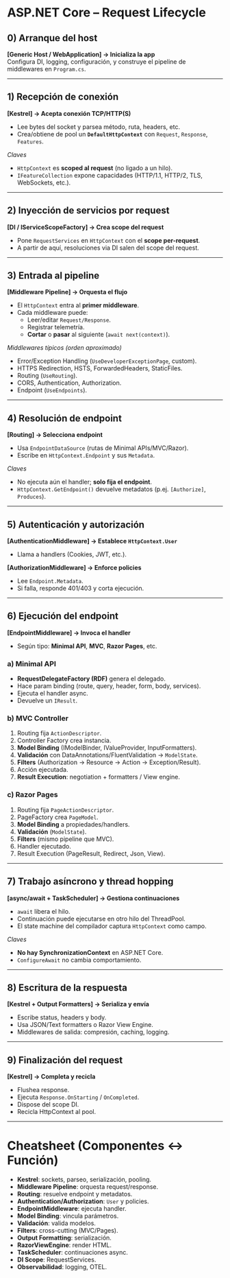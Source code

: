 # ASP.NET Core – Request Lifecycle

## 0) Arranque del host
**[Generic Host / WebApplication] → Inicializa la app**  
Configura DI, logging, configuración, y construye el pipeline de middlewares en `Program.cs`.

---

## 1) Recepción de conexión
**[Kestrel] → Acepta conexión TCP/HTTP(S)**  
- Lee bytes del socket y parsea método, ruta, headers, etc.  
- Crea/obtiene de pool un **`DefaultHttpContext`** con `Request`, `Response`, `Features`.

*Claves*  
- `HttpContext` es **scoped al request** (no ligado a un hilo).  
- `IFeatureCollection` expone capacidades (HTTP/1.1, HTTP/2, TLS, WebSockets, etc.).  

---

## 2) Inyección de servicios por request
**[DI / IServiceScopeFactory] → Crea scope del request**  
- Pone `RequestServices` en `HttpContext` con el **scope per-request**.  
- A partir de aquí, resoluciones via DI salen del scope del request.

---

## 3) Entrada al pipeline
**[Middleware Pipeline] → Orquesta el flujo**  
- El `HttpContext` entra al **primer middleware**.  
- Cada middleware puede:
  - Leer/editar `Request/Response`.  
  - Registrar telemetría.  
  - **Cortar** o **pasar** al siguiente (`await next(context)`).

*Middlewares típicos (orden aproximado)*  
- Error/Exception Handling (`UseDeveloperExceptionPage`, custom).  
- HTTPS Redirection, HSTS, ForwardedHeaders, StaticFiles.  
- Routing (`UseRouting`).  
- CORS, Authentication, Authorization.  
- Endpoint (`UseEndpoints`).  

---

## 4) Resolución de endpoint
**[Routing] → Selecciona endpoint**  
- Usa `EndpointDataSource` (rutas de Minimal APIs/MVC/Razor).  
- Escribe en `HttpContext.Endpoint` y sus `Metadata`.

*Claves*  
- No ejecuta aún el handler; **solo fija el endpoint**.  
- `HttpContext.GetEndpoint()` devuelve metadatos (p.ej. `[Authorize]`, `Produces`).  

---

## 5) Autenticación y autorización
**[AuthenticationMiddleware] → Establece `HttpContext.User`**  
- Llama a handlers (Cookies, JWT, etc.).

**[AuthorizationMiddleware] → Enforce policies**  
- Lee `Endpoint.Metadata`.  
- Si falla, responde 401/403 y corta ejecución.

---

## 6) Ejecución del endpoint
**[EndpointMiddleware] → Invoca el handler**  
- Según tipo: **Minimal API**, **MVC**, **Razor Pages**, etc.  

### a) Minimal API
- **RequestDelegateFactory (RDF)** genera el delegado.  
- Hace param binding (route, query, header, form, body, services).  
- Ejecuta el handler async.  
- Devuelve un `IResult`.  

### b) MVC Controller
1. Routing fija `ActionDescriptor`.  
2. Controller Factory crea instancia.  
3. **Model Binding** (IModelBinder, IValueProvider, InputFormatters).  
4. **Validación** con DataAnnotations/FluentValidation → `ModelState`.  
5. **Filters** (Authorization → Resource → Action → Exception/Result).  
6. Acción ejecutada.  
7. **Result Execution**: negotiation + formatters / View engine.  

### c) Razor Pages
1. Routing fija `PageActionDescriptor`.  
2. PageFactory crea `PageModel`.  
3. **Model Binding** a propiedades/handlers.  
4. **Validación** (`ModelState`).  
5. **Filters** (mismo pipeline que MVC).  
6. Handler ejecutado.  
7. Result Execution (PageResult, Redirect, Json, View).  

---

## 7) Trabajo asíncrono y thread hopping
**[async/await + TaskScheduler] → Gestiona continuaciones**  
- `await` libera el hilo.  
- Continuación puede ejecutarse en otro hilo del ThreadPool.  
- El state machine del compilador captura `HttpContext` como campo.  

*Claves*  
- **No hay SynchronizationContext** en ASP.NET Core.  
- `ConfigureAwait` no cambia comportamiento.  

---

## 8) Escritura de la respuesta
**[Kestrel + Output Formatters] → Serializa y envía**  
- Escribe status, headers y body.  
- Usa JSON/Text formatters o Razor View Engine.  
- Middlewares de salida: compresión, caching, logging.  

---

## 9) Finalización del request
**[Kestrel] → Completa y recicla**  
- Flushea response.  
- Ejecuta `Response.OnStarting` / `OnCompleted`.  
- Dispose del scope DI.  
- Recicla HttpContext al pool.  

---

# Cheatsheet (Componentes ↔ Función)

- **Kestrel**: sockets, parseo, serialización, pooling.  
- **Middleware Pipeline**: orquesta request/response.  
- **Routing**: resuelve endpoint y metadatos.  
- **Authentication/Authorization**: `User` y policies.  
- **EndpointMiddleware**: ejecuta handler.  
- **Model Binding**: vincula parámetros.  
- **Validación**: valida modelos.  
- **Filters**: cross-cutting (MVC/Pages).  
- **Output Formatting**: serialización.  
- **RazorViewEngine**: render HTML.  
- **TaskScheduler**: continuaciones async.  
- **DI Scope**: RequestServices.  
- **Observabilidad**: logging, OTEL.  
